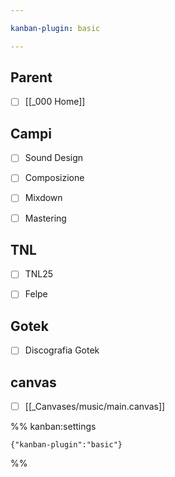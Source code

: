 ```yaml
---

kanban-plugin: basic

---
```


## Parent

- [ ] [[_000 Home]]


## Campi

- [ ] Sound Design
- [ ] Composizione
- [ ] Mixdown
- [ ] Mastering


## TNL

- [ ] TNL25
- [ ] Felpe


## Gotek

- [ ] Discografia Gotek


## canvas

- [ ] [[_Canvases/music/main.canvas]]




%% kanban:settings
```
{"kanban-plugin":"basic"}
```
%%